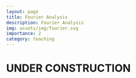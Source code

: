```yaml
---
layout: page
title: Fourier Analysis
description: Fourier Analysis
img: assets/img/fourier.svg
importance: 2
category: teaching
---
```


# UNDER CONSTRUCTION


